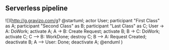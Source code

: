 ## Serverless pipeline

![](http://g.gravizo.com/g?
  @startuml;
  actor User;
  participant "First Class" as A;
  participant "Second Class" as B;
  participant "Last Class" as C;
  User -> A: DoWork;
  activate A;
  A -> B: Create Request;
  activate B;
  B -> C: DoWork;
  activate C;
  C --> B: WorkDone;
  destroy C;
  B --> A: Request Created;
  deactivate B;
  A --> User: Done;
  deactivate A;
  @enduml
)
